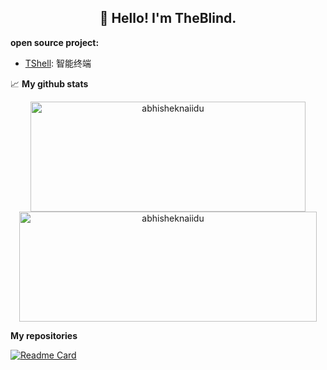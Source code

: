 <h2 align="center">👋 Hello! I'm TheBlind.</h2>





**open source project:**  
- [TShell](https://github.com/TheBlindM/T-Shell): 智能终端


📈  **My github stats**

<p align="center"> 
  <img width="440" height="176" src="https://github-readme-stats.vercel.app/api?username=TheBlindM&show_icons=true&icon_color=ffb300&bg_color=30,e96443,904e95&title_color=fdd835&text_color=fdd835&layout=compact" alt="abhisheknaiidu" />
  <img width="476" height="176" src="https://github-readme-stats.vercel.app/api/top-langs?username=TheBlindM&hide=handlebars&langs_count=8&layout=compact&bg_color=30,e96443,904e95&title_color=fff&text_color=fff" alt="abhisheknaiidu" />
</p>

**My repositories**

[![Readme Card](https://github-readme-stats.vercel.app/api/pin/?username=TheBlindM&repo=T-Shell)](https://github.com/TheBlindM/T-Shell)
